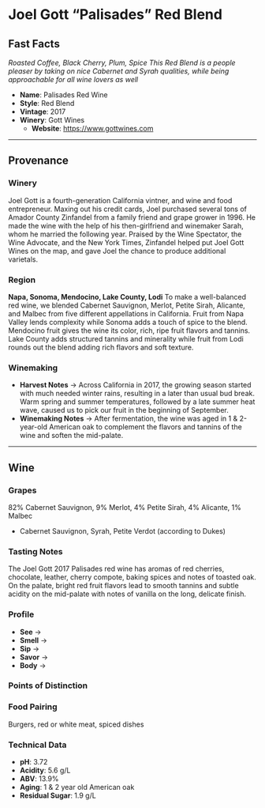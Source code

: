 # Joel Gott “Palisades” Red Blend
## Fast Facts
*Roasted Coffee, Black Cherry, Plum, Spice*
*This Red Blend is a people pleaser by taking on nice Cabernet and Syrah qualities, while being approachable for all wine lovers as well*
- **Name**: Palisades Red Wine
- **Style**: Red Blend
- **Vintage**: 2017
- **Winery**: Gott Wines
	- **Website**: https://www.gottwines.com
- - - -
## Provenance
### Winery
Joel Gott is a fourth-generation California vintner, and wine and food entrepreneur. Maxing out his credit cards, Joel purchased several tons of Amador County Zinfandel from a family friend and grape grower in 1996. He made the wine with the help of his then-girlfriend and winemaker Sarah, whom he married the following year. Praised by the Wine Spectator, the Wine Advocate, and the New York Times, Zinfandel helped put Joel Gott Wines on the map, and gave Joel the chance to produce additional varietals.
### Region
**Napa, Sonoma, Mendocino, Lake County, Lodi**
To make a well-balanced red wine, we blended Cabernet Sauvignon, Merlot, Petite Sirah, Alicante, and Malbec from five different appellations in California. Fruit from Napa Valley lends complexity while Sonoma adds a touch of spice to the blend. Mendocino fruit gives the wine its color, rich, ripe fruit flavors and tannins. Lake County adds structured tannins and minerality while fruit from Lodi rounds out the blend adding rich flavors and soft texture.
### Winemaking 
* **Harvest Notes** → Across California in 2017, the growing season started with much needed winter rains, resulting in a later than usual bud break. Warm spring and summer temperatures, followed by a late summer heat wave, caused us to pick our fruit in the beginning of September.
* **Winemaking Notes** → After fermentation, the wine was aged in 1 & 2-year-old American oak to complement the flavors and tannins of the wine and soften the mid-palate.
- - - -
## Wine
### Grapes
82% Cabernet Sauvignon, 9% Merlot, 4% Petite Sirah, 4% Alicante, 1% Malbec
- Cabernet Sauvignon, Syrah, Petite Verdot (according to Dukes)
### Tasting Notes
The Joel Gott 2017 Palisades red wine has aromas of red cherries, chocolate, leather, cherry compote, baking spices and notes of toasted oak. On the palate, bright red fruit flavors lead to smooth tannins and subtle acidity on the mid-palate with notes of vanilla on the long, delicate finish.
### Profile
- **See** →  
- **Smell** → 
- **Sip** → 
- **Savor** → 
- **Body** → 
### Points of Distinction
### Food Pairing
Burgers, red or white meat, spiced dishes
### Technical Data
- **pH**: 3.72
- **Acidity**: 5.6 g/L
- **ABV**: 13.9%
- **Aging**: 1 & 2 year old American oak
- **Residual Sugar**: 1.9 g/L
